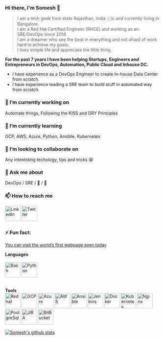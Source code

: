### Hi there, I'm Somesh 👋

> I am a tech geek from state Rajasthan, India :india: and currently living in Bangalore.<br/>
> I am a Red Hat Certified Engineer (RHCE) and working as an SRE/DevOps since 2014.<br/>
> I am a dreamer who see the best in everything and not afraid of work hard to achieve my goals.<br/>
> I lives simple life and appreciate the little thing.<br/>

**For the past 7 years I have been helping Startups, Engineers and Entrepreneurs in DevOps, Automation, Public Cloud and Inhouse DC.<br/>**
* I have experience as a DevOps Engineer to create In-house Data Center from scratch.<br/>
* I have experience leading a SRE team to build stuff in automated way from scratch.<br/>


### 🔭 I’m currently working on
Automate things, Following the KISS and DRY Principles

### 🌱 I’m currently learning
GCP, AWS, Azure, Python, Ansible, Kubernetes

### 👯 I’m looking to collaborate on
Any interesting techology, tips and tricks :smile:

### 💬 Ask me about
DevOps / SRE / :running_shirt_with_sash: / :badminton:

### 📫 How to reach me
[<img title="LinkedIn" width="50px" src="https://cdn.jsdelivr.net/npm/simple-icons@3.1.0/icons/linkedin.svg" />](https://www.linkedin.com/in/someshprajapati/)
[<img title="Twitter" width="50px" src="https://cdn.jsdelivr.net/npm/simple-icons@3.1.0/icons/twitter.svg" />](https://twitter.com/PrajapatSomesh)

### ⚡ Fun fact:
[You can visit the world’s first webpage even today](http://info.cern.ch/hypertext/WWW/TheProject.html)


**Languages**<br/><br/>
<img title="Bash" width="50px" src="https://cdn.jsdelivr.net/npm/simple-icons@3.1.0/icons/gnubash.svg" />
<img title="Python" width="50px" src="https://cdn.jsdelivr.net/npm/simple-icons@3.1.0/icons/python.svg" />
<br/>

<br/>**Tools**<br/>
<img title="Redhat" width="50px" src="https://cdn.jsdelivr.net/npm/simple-icons@3.1.0/icons/redhat.svg" />
<img title="GCP" width="50px" src="https://cdn.jsdelivr.net/npm/simple-icons@3.1.0/icons/googlecloud.svg" />
<img title="Azure" width="50px" src="https://cdn.jsdelivr.net/npm/simple-icons@3.1.0/icons/microsoftazure.svg" />
<img title="AWS" width="50px" src="https://cdn.jsdelivr.net/npm/simple-icons@3.1.0/icons/amazonaws.svg" />
<img title="Ansible" width="50px" src="https://cdn.jsdelivr.net/npm/simple-icons@3.1.0/icons/ansible.svg" />
<img title="Jenkins" width="50px" src="https://cdn.jsdelivr.net/npm/simple-icons@3.1.0/icons/jenkins.svg" />
<img title="Docker" width="50px" src="https://cdn.jsdelivr.net/npm/simple-icons@3.1.0/icons/docker.svg" />
<img title="Kubernetes" width="50px" src="https://cdn.jsdelivr.net/npm/simple-icons@3.1.0/icons/kubernetes.svg" />
<img title="Nginx" width="50px" src="https://cdn.jsdelivr.net/npm/simple-icons@3.1.0/icons/nginx.svg" />
<img title="PostgreSql" width="50px" src="https://cdn.jsdelivr.net/npm/simple-icons@3.1.0/icons/postgresql.svg" />
<img title="JIRA" width="50px" src="https://cdn.jsdelivr.net/npm/simple-icons@3.1.0/icons/jira.svg" />
<img title="BitBucket" width="50px" src="https://cdn.jsdelivr.net/npm/simple-icons@3.1.0/icons/bitbucket.svg" />


[![Somesh's github stats](https://github-readme-stats.vercel.app/api?username=someshprajapati&show_icons=true&hide_rank=true)](https://github.com/anuraghazra/github-readme-stats)

<!--
**someshprajapati/someshprajapati** is a ✨ _special_ ✨ repository because its `README.md` (this file) appears on your GitHub profile.

Here are some ideas to get you started:

- 🔭 I’m currently working on ...
- 🌱 I’m currently learning ...
- 👯 I’m looking to collaborate on ...
- 🤔 I’m looking for help with ...
- 💬 Ask me about ...
- 📫 How to reach me: ...
- 😄 Pronouns: ...
- ⚡ Fun fact: ...
-->
